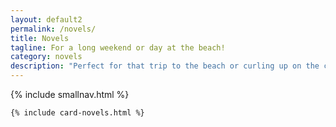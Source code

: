 ```yaml
---
layout: default2
permalink: /novels/
title: Novels
tagline: For a long weekend or day at the beach!
category: novels
description: "Perfect for that trip to the beach or curling up on the couch: murder mystery and crime novels. Buy one now and read wherever you are!"
---
```



<div class="{{ page.title }}">
    
  {% include smallnav.html %}

  <section class="card__container wrap">

    {% include card-novels.html %}

  </section> <!-- end section .container .card__container -->

</div>